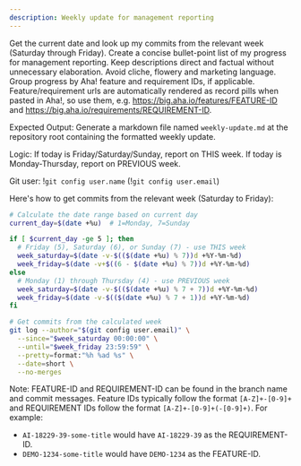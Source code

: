 ```yaml
---
description: Weekly update for management reporting
---
```


Get the current date and look up my commits from the relevant week (Saturday through Friday). Create a concise bullet-point list of my progress for management reporting. Keep descriptions direct and factual without unnecessary elaboration. Avoid cliche, flowery and marketing language. Group progress by Aha! feature and requirement IDs, if applicable. Feature/requirement urls are automatically rendered as record pills when pasted in Aha!, so use them, e.g. https://big.aha.io/features/FEATURE-ID and https://big.aha.io/requirements/REQUIREMENT-ID.

Expected Output: Generate a markdown file named `weekly-update.md` at the repository root containing the formatted weekly update.

Logic: If today is Friday/Saturday/Sunday, report on THIS week. If today is Monday-Thursday, report on PREVIOUS week.

Git user: !`git config user.name` (!`git config user.email`)

Here's how to get commits from the relevant week (Saturday to Friday):

```bash
# Calculate the date range based on current day
current_day=$(date +%u)  # 1=Monday, 7=Sunday

if [ $current_day -ge 5 ]; then
  # Friday (5), Saturday (6), or Sunday (7) - use THIS week
  week_saturday=$(date -v-$(($(date +%u) % 7))d +%Y-%m-%d)
  week_friday=$(date -v+$((6 - $(date +%u) % 7))d +%Y-%m-%d)
else
  # Monday (1) through Thursday (4) - use PREVIOUS week
  week_saturday=$(date -v-$(($(date +%u) % 7 + 7))d +%Y-%m-%d)
  week_friday=$(date -v-$(($(date +%u) % 7 + 1))d +%Y-%m-%d)
fi

# Get commits from the calculated week
git log --author="$(git config user.email)" \
  --since="$week_saturday 00:00:00" \
  --until="$week_friday 23:59:59" \
  --pretty=format:"%h %ad %s" \
  --date=short \
  --no-merges
```

Note: FEATURE-ID and REQUIREMENT-ID can be found in the branch name and commit messages. Feature IDs typically follow the format `[A-Z]+-[0-9]+` and REQUIREMENT IDs follow the format `[A-Z]+-[0-9]+(-[0-9]+)`. For example:
- `AI-18229-39-some-title` would have `AI-18229-39` as the REQUIREMENT-ID.
- `DEMO-1234-some-title` would have `DEMO-1234` as the FEATURE-ID.
